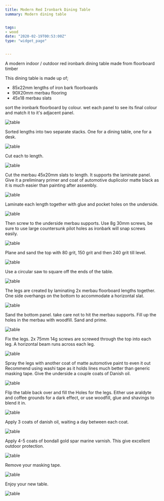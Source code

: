 ```yaml
---
title: Modern Red Ironbark Dining Table
summary: Modern dining table


tags:
- wood
date: "2020-02-19T00:53:00Z"
type: "widget_page" 


---
```


A modern indoor / outdoor red ironbark dining table made from floorboard timber

This dining table is made up of;
- 85x22mm lengths of iron bark floorboards
- 90X20mm merbau flooring
- 45x18 merbau slats

sort the ironbark floorboard by colour. wet each panel to see its final colour and match it to it's adjacent panel.

![table](/img/project/dining/I01.jpg) 

Sorted lengths into two separate stacks. One for a dining table, one for a desk.

![table](/img/project/dining/I02.jpg) 

Cut each to length.

![table](/img/project/dining/I03.jpg) 

Cut the merbau 45x20mm slats to length. It supports the laminate panel. Give it a preliminary primer and coat of automotive duplicolor matte black as it is much easier than painting after assembly.

![table](/img/project/dining/I04.jpg) 

Laminate each length together with glue and pocket holes on the underside. 

![table](/img/project/dining/I05.jpg) 

Then screw to the underside merbau supports. Use 8g 30mm screws, be sure to use large countersunk pilot holes as ironbark will snap screws easily.

![table](/img/project/dining/I06.jpg) 

Plane and sand the top with 80 grit, 150 grit and then 240 grit till level.


![table](/img/project/dining/I07.jpg) 

Use a circular saw to square off the ends of the table.

![table](/img/project/dining/I08.jpg) 

The legs are created by laminating 2x merbau floorboard lengths together. One side overhangs on the bottom to accommodate a horizontal slat.


![table](/img/project/dining/I09.jpg) 

Sand the bottom panel. take care not to hit the merbau supports.
Fill up the holes in the merbau with woodfill. Sand and prime.


![table](/img/project/dining/I10.jpg) 

Fix the legs. 2x 75mm 14g screws are screwed through the top into each leg. A horizontal beam runs across each leg.


![table](/img/project/dining/I11.jpg) 

Spray the legs with another coat of matte automotive paint to even it out Recommend using washi tape as it holds lines much better than generic masking tape.
Give the underside a couple coats of Danish oil.

![table](/img/project/dining/I12.jpg) 

Flip the table back over and fill the Holes for the legs. Either use araldyte and coffee grounds for a dark effect, or use woodfill, glue and shavings to blend it in.

![table](/img/project/dining/I13.jpg) 

Apply 3 coats of danish oil, waiting a day between each coat.

![table](/img/project/dining/I14.jpg) 

Apply 4-5 coats of bondall gold spar marine varnish. This give excellent outdoor protection.

![table](/img/project/dining/I15.jpg) 

Remove your masking tape.

![table](/img/project/dining/I16.jpg) 

Enjoy your new table.

![table](/img/project/dining/G5.jpg) 

